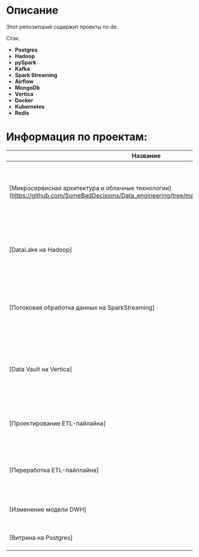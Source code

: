 # Описание

Этот репозиторий содержит проекты по de.

Стэк:
- **Postgres**
- **Hadoop**
- **pySpark**
- **Kafka**
- **Spark Streaming**
- **Airflow**
- **MongoDb**
- **Vertica**
- **Docker**
- **Kubernetes**
- **Redis**

# Информация по проектам:

| Название                                           | Описание                                                                                                | Стек                                            |
|----------------------------------------------------|---------------------------------------------------------------------------------------------------------|-------------------------------------------------|
| [Микросервисная   архитектура и облачные технологии] (https://github.com/SomeBadDecisions/Data_engineering/tree/main/microservices_pg_py_kube/... | Поднятие облачной   инфраструктуры и разработка микросервисов для создания DWH из STG,DDS и CDM   слоёв | Docker, Kubernetes,   Python, PostgreSQL, Redis |
| [DataLake на   Hadoop]                               | Разработка озера   данных на базе Apache Hadoop и автоматизация заполнения слоёв через Apache   Airflow | PySpark, Hadoop,   Airflow                      |
| [Потоковая   обработка данных на SparkStreaming]     | Получение и обработка   сообщений из Kafka, последующая отправка в Postgres и новый топик Kafka         | Kafka,   SparkStreaming, PySpark, PostgreSQL    |
| [Data Vault на   Vertica]                            | Получение данных из   Amazon S3 и создание DWH по модели Data Vault на аналитической БД   Vertica.      | Vertica, Python,   Airflow                      |
| [Проектирование   ETL-пайлайна]                      | Получение данных по   API, их последующая обаботка и сохранение в Postgres                              | MongoDB, PostgreSQL,   Python, Airflow          |
| [Переработка   ETL-пайплайна]                        | Изменение   существующщего пайплайна данных для заполнения DWH в Postgres                               | Airflow, Python,   Postgres                     |
| [Изменение   модели DWH]                             | Изменение   существующей структуры DWH на Postgres                                                      | Postgres                                        |
| [Витрина на   Postgres]                              | Создание RFM-витрины   на Postgres                                                                      | Postgres                                        |
